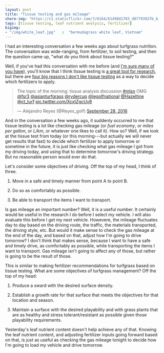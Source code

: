 ```yaml
---
layout: post
title: "Tissue testing and gas mileage"
share-img: "https://c1.staticflickr.com/7/6164/6149841783_d0779392fb_b_d.jpg"
tags: [tissue testing, leaf nutrient analysis, fertilizer]
bigimg:
- "/img/white_leaf.jpg"   :  "bermudagrass white leaf, Vietnam"
---
```


I had an interesting conversation a few weeks ago about turfgrass nutrition. The conversation was wide-ranging, from fertilizer, to soil testing, and then the question came up, "what do you think about tissue testing?"

Well, if you've had this conversation with me before (and [I'm sure many of you have](https://twitter.com/Reyes_golf/status/781105631424118784)), you'll know that I think tissue testing is [a great tool for research](http://www.asianturfgrass.com/2017-08-07-tissue-testing-wrong-target/), but there are [four big reasons I don't like tissue testing](http://www.asianturfgrass.com/2017-08-09-not-tissue-test-3-reasons/) as a way to decide which fertilizers to apply.

<blockquote class="twitter-tweet" data-lang="en"><p lang="en" dir="ltr">The topic of the morning: tissue analysis discussion <a href="https://twitter.com/hashtag/mlsn?src=hash&amp;ref_src=twsrc%5Etfw">#mlsn</a> OMG <a href="https://twitter.com/fsr3?ref_src=twsrc%5Etfw">@fsr3</a> <a href="https://twitter.com/asianturfgrass?ref_src=twsrc%5Etfw">@asianturfgrass</a> <a href="https://twitter.com/rydercup?ref_src=twsrc%5Etfw">@rydercup</a> <a href="https://twitter.com/legolfnational?ref_src=twsrc%5Etfw">@legolfnational</a> <a href="https://twitter.com/Hazeltine?ref_src=twsrc%5Etfw">@Hazeltine</a> <a href="https://twitter.com/ct_turf?ref_src=twsrc%5Etfw">@ct_turf</a> <a href="https://t.co/XcxtZgcUv8">pic.twitter.com/XcxtZgcUv8</a></p>&mdash; Alejandro Reyes (@Reyes_golf) <a href="https://twitter.com/Reyes_golf/status/781105631424118784?ref_src=twsrc%5Etfw">September 28, 2016</a></blockquote>
<script async src="https://platform.twitter.com/widgets.js" charset="utf-8"></script>

And in the conversation a few weeks ago, it suddenly occurred to me that tissue testing is a lot like checking gas mileage (or *fuel economy*, or *miles per gallon*, or *L/km*, or whatever one likes to call it). How so? Well, if we look at the tissue test from today (or this morning---but actually we will never get results that fast) to decide which fertilizer to apply tomorrow or sometime in the future, it is just like checking what gas mileage I got from my driving today, and using that to determine tomorrow's driving strategy. But no reasonable person would ever do that.

Let's consider some objectives of driving. Off the top of my head, I think of three.

1. Move in a safe and timely manner from point A to point B.

2. Do so as comfortably as possible.

3. Be able to transport the items I want to transport.

Is gas mileage an important number? Well, it is a useful number. It certainly would be useful in the research I do before I select my vehicle. I will also evaluate this before I get my next vehicle. Howevere, the mileage fluctuates day to day based on the driving route, the traffic, the materials transported, the driving style, etc. But would it make sense to check the gas mileage at the end of the day, and based on that, adjust how I'm going to drive tomorrow? I don't think that makes sense, because I want to have a safe and timely drive, as comfortably as possible, while transporting the items I want to transport. Gas mileage isn't going to affect any of those, but rather is going to be the result of those.

This is similar to making fertilizer recommendations for turfgrass based on tissue testing. What are some objectives of turfgrass management? Off the top of my head:

1. Produce a sward with the desired surface density.

2. Establish a growth rate for that surface that meets the objectives for that location and season.

3. Maintain a surface with the desired playability and with grass plants that are as healthy and stress tolerant/resistant as possible given those playability requirements.

Yesterday's leaf nutrient content doesn't help achieve any of that. Knowing the leaf nutrient content, and adjusting fertilizer inputs going forward based on that, is just as useful as checking the gas mileage tonight to decide how I'm going to load my vehicle and drive tomorrow.
